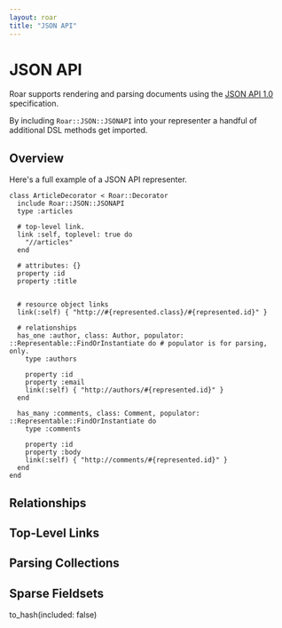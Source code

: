 ```yaml
---
layout: roar
title: "JSON API"
---
```


# JSON API

Roar supports rendering and parsing documents using the [JSON API 1.0](http://jsonapi.org/format/) specification.

By including `Roar::JSON::JSONAPI` into your representer a handful of additional DSL methods get imported.


## Overview

Here's a full example of a JSON API representer.

    class ArticleDecorator < Roar::Decorator
      include Roar::JSON::JSONAPI
      type :articles

      # top-level link.
      link :self, toplevel: true do
        "//articles"
      end

      # attributes: {}
      property :id
      property :title


      # resource object links
      link(:self) { "http://#{represented.class}/#{represented.id}" }

      # relationships
      has_one :author, class: Author, populator: ::Representable::FindOrInstantiate do # populator is for parsing, only.
        type :authors

        property :id
        property :email
        link(:self) { "http://authors/#{represented.id}" }
      end

      has_many :comments, class: Comment, populator: ::Representable::FindOrInstantiate do
        type :comments

        property :id
        property :body
        link(:self) { "http://comments/#{represented.id}" }
      end
    end

## Relationships



## Top-Level Links

## Parsing Collections

## Sparse Fieldsets


to_hash(included: false)
